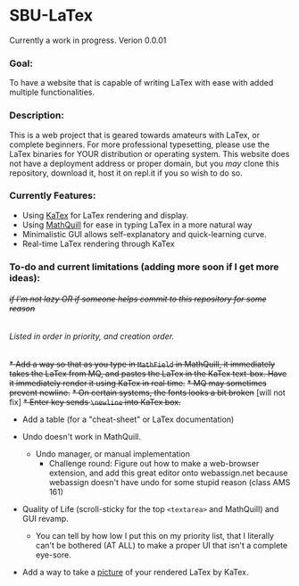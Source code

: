 # SBU-LaTex

Currently a work in progress. Verion 0.0.01
### Goal:
To have a website that is capable of writing LaTex with ease with added multiple functionalities.

### Description:
This is a web project that is geared towards amateurs with LaTex, or complete beginners. For more professional typesetting, please use the LaTex binaries for YOUR distribution or operating system. This website does not have a deployment address or proper domain, but you _may_ clone this repository, download it, host it on repl.it if you so wish to do so.

### Currently Features:
* Using [KaTex](https://katex.org/) for LaTex rendering and display.
* Using [MathQuill](http://mathquill.com/) for ease in typing LaTex in a more natural way
* Minimalistic GUI allows self-explanatory and quick-learning curve.
* Real-time LaTex rendering through KaTex

### To-do and current limitations (adding more soon if I get more ideas):
###### ~~if I'm not lazy OR if someone helps commit to this repository for some reason~~
###### Listed in order in priority, and creation order.
~~* Add a way so that as you type in `MathField` in MathQuill, it immediately takes the LaTex from MQ, and pastes the LaTex in the KaTex text-box. Have it immediately render it using KaTex in real time.~~
  ~~* MQ may sometimes prevent newline.~~
  ~~* On certain systems, the fonts looks a bit broken~~ \[will not fix\]
  ~~* Enter key sends `\newline` into KaTex box.~~
* Add a table (for a "cheat-sheet" or LaTex documentation)
* Undo doesn't work in MathQuill. 
  * Undo manager, or manual implementation
    * Challenge round:
      Figure out how to make a web-browser extension, and add this great editor onto webassign.net because webassign doesn't have undo for some stupid reason (class AMS 161)

* Quality of Life (scroll-sticky for the top `<textarea>` and MathQuill) and GUI revamp.
  * You can tell by how low I put this on my priority list, that I literally can't be bothered (AT ALL) to make a proper UI that isn't a complete eye-sore.
* Add a way to take a [picture](https://html2canvas.hertzen.com) of your rendered LaTex by KaTex.
